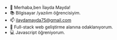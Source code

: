 - 👋 Merhaba,ben İlayda Mayda!
- 📚 Bilgisayar /yazılım öğrencisiyim.
- 📫 ilaydamayda75@gmail.com
- 🎯 Full-stack web geliştirme alanına odaklanıyorum.
- 💻 Javascript öğreniyorum.

<!---
MYD12345-78/MYD12345-78 is a ✨ special ✨ repository because its `README.md` (this file) appears on your GitHub profile.
You can click the Preview link to take a look at your changes.
--->
